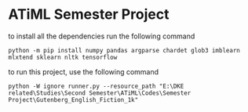 # ATiML Semester Project


to install all the dependencies run the following command

    python -m pip install numpy pandas argparse chardet glob3 imblearn mlxtend sklearn nltk tensorflow

to run this project, use the following command 


    python -W ignore runner.py --resource_path "E:\DKE related\Studies\Second Semester\ATiML\Codes\Semester Project\Gutenberg_English_Fiction_1k" 
